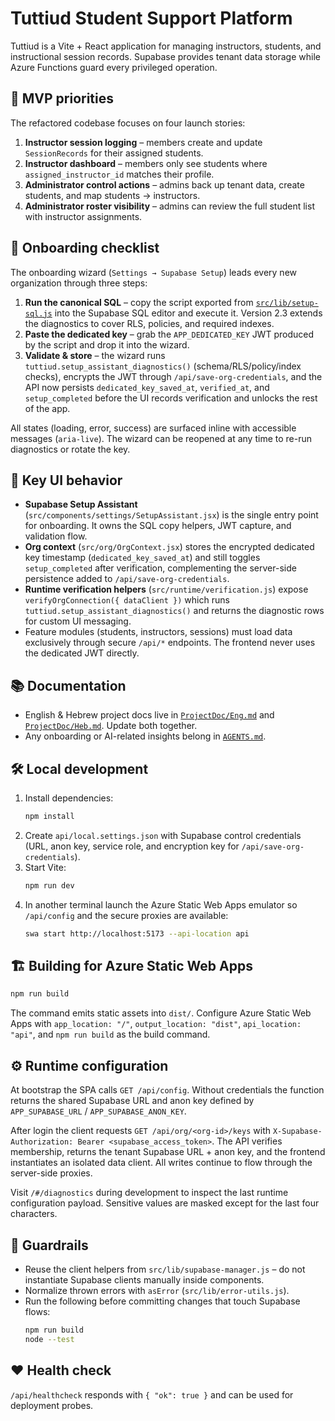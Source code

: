 # Tuttiud Student Support Platform

Tuttiud is a Vite + React application for managing instructors, students, and instructional session records. Supabase provides tenant data storage while Azure Functions guard every privileged operation.

## 🚀 MVP priorities

The refactored codebase focuses on four launch stories:

1. **Instructor session logging** – members create and update `SessionRecords` for their assigned students.
2. **Instructor dashboard** – members only see students where `assigned_instructor_id` matches their profile.
3. **Administrator control actions** – admins back up tenant data, create students, and map students → instructors.
4. **Administrator roster visibility** – admins can review the full student list with instructor assignments.

## 🧭 Onboarding checklist

The onboarding wizard (`Settings → Supabase Setup`) leads every new organization through three steps:

1. **Run the canonical SQL** – copy the script exported from [`src/lib/setup-sql.js`](src/lib/setup-sql.js) into the Supabase SQL editor and execute it. Version 2.3 extends the diagnostics to cover RLS, policies, and required indexes.
2. **Paste the dedicated key** – grab the `APP_DEDICATED_KEY` JWT produced by the script and drop it into the wizard.
3. **Validate & store** – the wizard runs `tuttiud.setup_assistant_diagnostics()` (schema/RLS/policy/index checks), encrypts the JWT through `/api/save-org-credentials`, and the API now persists `dedicated_key_saved_at`, `verified_at`, and `setup_completed` before the UI records verification and unlocks the rest of the app.

All states (loading, error, success) are surfaced inline with accessible messages (`aria-live`). The wizard can be reopened at any time to re-run diagnostics or rotate the key.

## 🔑 Key UI behavior

- **Supabase Setup Assistant** (`src/components/settings/SetupAssistant.jsx`) is the single entry point for onboarding. It owns the SQL copy helpers, JWT capture, and validation flow.
- **Org context** (`src/org/OrgContext.jsx`) stores the encrypted dedicated key timestamp (`dedicated_key_saved_at`) and still toggles `setup_completed` after verification, complementing the server-side persistence added to `/api/save-org-credentials`.
- **Runtime verification helpers** (`src/runtime/verification.js`) expose `verifyOrgConnection({ dataClient })` which runs `tuttiud.setup_assistant_diagnostics()` and returns the diagnostic rows for custom UI messaging.
- Feature modules (students, instructors, sessions) must load data exclusively through secure `/api/*` endpoints. The frontend never uses the dedicated JWT directly.

## 📚 Documentation

- English & Hebrew project docs live in [`ProjectDoc/Eng.md`](ProjectDoc/Eng.md) and [`ProjectDoc/Heb.md`](ProjectDoc/Heb.md). Update both together.
- Any onboarding or AI-related insights belong in [`AGENTS.md`](AGENTS.md).

## 🛠 Local development

1. Install dependencies:
   ```bash
   npm install
   ```
2. Create `api/local.settings.json` with Supabase control credentials (URL, anon key, service role, and encryption key for `/api/save-org-credentials`).
3. Start Vite:
   ```bash
   npm run dev
   ```
4. In another terminal launch the Azure Static Web Apps emulator so `/api/config` and the secure proxies are available:
   ```bash
   swa start http://localhost:5173 --api-location api
   ```

## 🏗 Building for Azure Static Web Apps

```bash
npm run build
```

The command emits static assets into `dist/`. Configure Azure Static Web Apps with `app_location: "/"`, `output_location: "dist"`, `api_location: "api"`, and `npm run build` as the build command.

## ⚙️ Runtime configuration

At bootstrap the SPA calls `GET /api/config`. Without credentials the function returns the shared Supabase URL and anon key defined by `APP_SUPABASE_URL` / `APP_SUPABASE_ANON_KEY`.

After login the client requests `GET /api/org/<org-id>/keys` with `X-Supabase-Authorization: Bearer <supabase_access_token>`. The API verifies membership, returns the tenant Supabase URL + anon key, and the frontend instantiates an isolated data client. All writes continue to flow through the server-side proxies.

Visit `/#/diagnostics` during development to inspect the last runtime configuration payload. Sensitive values are masked except for the last four characters.

## 🧪 Guardrails

- Reuse the client helpers from `src/lib/supabase-manager.js` – do not instantiate Supabase clients manually inside components.
- Normalize thrown errors with `asError` (`src/lib/error-utils.js`).
- Run the following before committing changes that touch Supabase flows:
  ```bash
  npm run build
  node --test
  ```

## ❤️ Health check

`/api/healthcheck` responds with `{ "ok": true }` and can be used for deployment probes.
